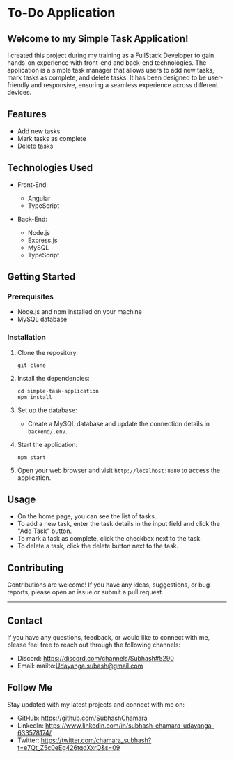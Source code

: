 # To-Do Application

## Welcome to my Simple Task Application!

I created this project during my training as a FullStack Developer to gain hands-on experience with front-end and back-end technologies. The application is a simple task manager that allows users to add new tasks, mark tasks as complete, and delete tasks. It has been designed to be user-friendly and responsive, ensuring a seamless experience across different devices.


## Features

- Add new tasks
- Mark tasks as complete
- Delete tasks


## Technologies Used

- Front-End:
  - Angular
  - TypeScript

- Back-End:
  - Node.js
  - Express.js
  - MySQL
  - TypeScript


## Getting Started

### Prerequisites

- Node.js and npm installed on your machine
- MySQL database

### Installation

1. Clone the repository:

   ```shell
   git clone 
   ```

2. Install the dependencies:

   ```shell
   cd simple-task-application
   npm install
   ```

3. Set up the database:
   - Create a MySQL database and update the connection details in `backend/.env`.

4. Start the application:

   ```shell
   npm start
   ```

5. Open your web browser and visit `http://localhost:8080` to access the application.


## Usage

- On the home page, you can see the list of tasks.
- To add a new task, enter the task details in the input field and click the "Add Task" button.
- To mark a task as complete, click the checkbox next to the task.
- To delete a task, click the delete button next to the task.


## Contributing

Contributions are welcome! If you have any ideas, suggestions, or bug reports, please open an issue or submit a pull request.

---

## Contact

If you have any questions, feedback, or would like to connect with me, please feel free to reach out through the following channels:

- Discord: https://discord.com/channels/Subhash#5290
- Email: mailto:Udayanga.subash@gmail.com


## Follow Me

Stay updated with my latest projects and connect with me on:

- GitHub: https://github.com/SubhashChamara
- LinkedIn: https://www.linkedin.com/in/subhash-chamara-udayanga-633578174/
- Twitter: https://twitter.com/chamara_subhash?t=e7Qt_Z5c0eEg426tqdXxrQ&s=09

